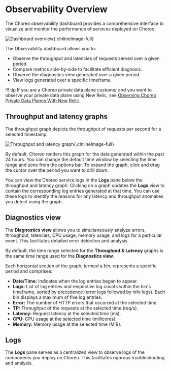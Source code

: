 # Observability Overview

The Choreo observability dashboard provides a comprehensive interface to visualize and monitor the performance of services deployed on Choreo.

![Dashboard overview](../assets/img/monitoring-and-insights/observability/overview-overall.png){.cInlineImage-full}

The Observability dashboard allows you to:

- Observe the throughput and latencies of requests served over a given period.
- Compare metrics side-by-side to facilitate efficient diagnosis.
- Observe the diagnostics view generated over a given period.
- View logs generated over a specific timeframe.

!!! tip
    If you are a Choreo private data plane customer and you want to observe your private data plane using New Relic, see [Observing Choreo Private Data Planes With New Relic](https://wso2.com/blogs/thesource/observing-choreo-private-data-planes-with-new-relic/).

## Throughput and latency graphs

The throughput graph depicts the throughput of requests per second for a selected timestamp.   

![Throughput and latency graph](../assets/img/monitoring-and-insights/observability/throughput-and-latency.png){.cInlineImage-full} 
    
By default, Choreo renders this graph for the data generated within the past 24 hours. You can change the default time window by selecting the time range and zone from the options bar. To expand the graph, click and drag the cursor over the period you want to drill down. 

You can view the Choreo service logs in the **Logs** pane below the throughput and latency graph. Clicking on a graph updates the **Logs** view to contain the corresponding log entries generated at that time. You can use these logs to identify the reasons for any latency and throughput anomalies you detect using the graph.

## Diagnostics view

The **Diagnostics view** allows you to simultaneously analyze errors, throughput, latencies, CPU usage, memory usage, and logs for a particular event. This facilitates detailed error detection and analysis.

By default, the time range selected for the **Throughput & Latency** graphs is the same time range used for the **Diagnostics view**.

Each horizontal section of the graph, termed a *bin*, represents a specific period and comprises:

- **Date/Time:** Indicates when the log entries began to appear.
- **Logs:**  List of log entries and respective log counts within the bin's timeframe, sorted by precedence (error logs followed by info logs). Each bin displays a maximum of five log entries.
- **Error:** The number of HTTP errors that occurred at the selected time.
- **TP:** Throughput of the requests at the selected time (req/s).
- **Latency:** Request latency at the selected time (ms).
- **CPU:** CPU usage at the selected time (millicores).
- **Memory:** Memory usage at the selected time (MiB).

## Logs

The **Logs** pane serves as a centralized view to observe logs of the components you deploy on Choreo. This facilitates rigorous troubleshooting and analysis.
